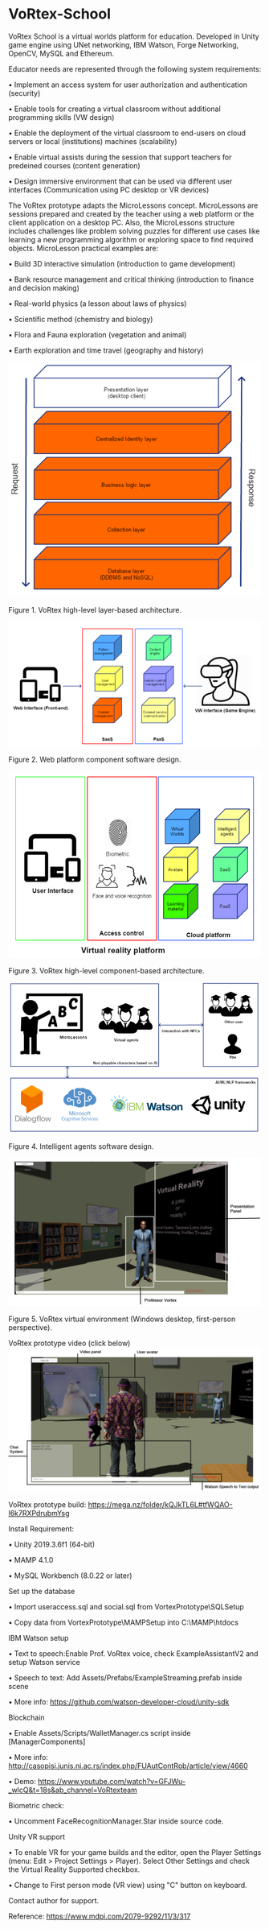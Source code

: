 # VoRtex-School
VoRtex School is a virtual worlds platform for education. Developed in Unity game engine using UNet networking, IBM Watson, Forge Networking, OpenCV, MySQL and Ethereum.

Educator needs are represented through the following system requirements:

•	Implement an access system for user authorization and authentication (security)

•	Enable tools for creating a virtual classroom without additional programming skills (VW design)

•	Enable the deployment of the virtual classroom to end-users on cloud servers or local (institutions) machines (scalability)

•	Enable virtual assists during the session that support teachers for predeined courses (content generation)

•	Design immersive environment that can be used via different user interfaces (Communication using PC desktop or VR devices)



The VoRtex prototype adapts the MicroLessons concept. MicroLessons are sessions prepared and created by the teacher using a web platform or the client application on a desktop PC. Also, the MicroLessons structure includes challenges like problem solving puzzles for different use cases like learning a new programming algorithm or exploring space to find required objects. MicroLesson practical examples are:

•	Build 3D interactive simulation (introduction to game development)

•	Bank resource management and critical thinking (introduction to finance and decision making)

•	Real-world physics (a lesson about laws of physics)

•	Scientific method (chemistry and biology)

•	Flora and Fauna exploration (vegetation and animal)

•	Earth exploration and time travel (geography and history)


![alt text](https://github.com/Aca1990/VoRtex-School/blob/master/Pictures/VoRtex%20high-level%20layer-based%20architecture.png?raw=true)

Figure 1. VoRtex high-level layer-based architecture.


![alt text](https://github.com/Aca1990/VoRtex-School/blob/master/Pictures/Web%20platform%20component%20software%20design.png?raw=true)

Figure 2. Web platform component software design.


![alt text](https://github.com/Aca1990/VoRtex-School/blob/master/Pictures/VoRtex%20high-level%20component-based%20architecture.png?raw=true)

Figure 3. VoRtex high-level component-based architecture.

![alt text](https://github.com/Aca1990/VoRtex-School/blob/master/Pictures/Intelligent%20agents%20software%20design.png?raw=true)

Figure 4. Intelligent agents software design.


![alt text](https://github.com/Aca1990/VoRtex-School/blob/master/Pictures/VoRtex%20virtual%20environment%20(Windows%20desktop%2C%20first-person%20perspective).png?raw=true)

Figure 5. VoRtex virtual environment (Windows desktop, first-person perspective).



VoRtex prototype video (click below)
[![VoRtex prototype video](https://github.com/Aca1990/VoRtex-School/blob/master/Pictures/VoRtex%20virtual%20environment%20(Windows%20desktop%2C%20third-person%20perspective).png)](https://www.youtube.com/watch?v=xmUY6tadgkA&ab_channel=VoRtexteam "VoRtex prototype video")

VoRtex prototype build: https://mega.nz/folder/kQJkTL6L#tfWQAO-l6k7RXPdrubmYsg

Install Requirement:

•	Unity 2019.3.6f1 (64-bit)

•	MAMP 4.1.0

•	MySQL Workbench (8.0.22 or later)

Set up the database

•	Import useraccess.sql and social.sql from VortexPrototype\SQLSetup

•	Copy data from VortexPrototype\MAMPSetup into C:\MAMP\htdocs

IBM Watson setup

•	Text to speech:Enable Prof. VoRtex voice, check ExampleAssistantV2 and setup Watson service

•	Speech to text: Add Assets/Prefabs/ExampleStreaming.prefab inside scene

•	More info: https://github.com/watson-developer-cloud/unity-sdk

Blockchain

•	Enable Assets/Scripts/WalletManager.cs script inside [ManagerComponents]

•	More info: http://casopisi.junis.ni.ac.rs/index.php/FUAutContRob/article/view/4660

•	Demo: https://www.youtube.com/watch?v=GFJWu-_wlcQ&t=18s&ab_channel=VoRtexteam

Biometric check:

•	Uncomment FaceRecognitionManager.Star inside source code.

Unity VR support

•	To enable VR for your game builds and the editor, open the Player Settings (menu: Edit > Project Settings > Player). Select Other Settings and check the Virtual Reality Supported checkbox.

•	Change to First person mode (VR view) using "C" button on keyboard.

Contact author for support.

Reference: https://www.mdpi.com/2079-9292/11/3/317